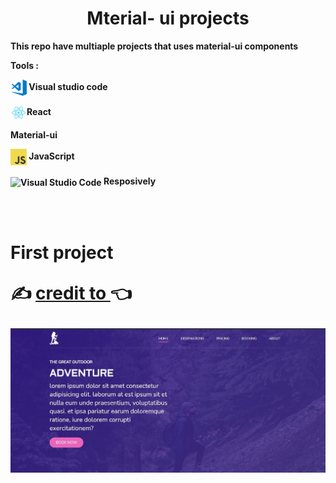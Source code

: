  <strong > 


  <h1 align="center"> Mterial- ui projects 
 

</h1> </ strong>
<strong > This repo have multiaple projects that uses material-ui components
</h1> </ strong>
<p> Tools :</p >

<img align="center" alt="Visual Studio Code" width="26px" src="https://raw.githubusercontent.com/github/explore/80688e429a7d4ef2fca1e82350fe8e3517d3494d/topics/visual-studio-code/visual-studio-code.png" /> Visual studio code
<br>

<img align="center" alt="react" width="26px" src="https://raw.githubusercontent.com/github/explore/80688e429a7d4ef2fca1e82350fe8e3517d3494d/topics/react/react.png" />React<br>

Material-ui<br>

 <img align="center" alt="javascript" width="26px"
 src="https://raw.githubusercontent.com/github/explore/80688e429a7d4ef2fca1e82350fe8e3517d3494d/topics/javascript/javascript.png" /> JavaScript<br>
<br>
<img align="center" alt="Visual Studio Code" width="26px" src="https://img.stackshare.io/service/12244/responsivel.png" /> Resposively
<br>


<br>
<br>

<h1>
  First project

✍️ [credit to ](https://www.youtube.com/watch?v=rK0Lz8x7npA&t=803s)👈
</h1>

  <p align="center" >

  <img align="center" src="https://github.com/hesspearl/adventure/blob/master/images/readme/page1.jpg"/>
  </p>
 <br>

 
 <br>

